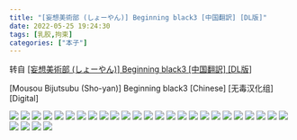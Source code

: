 ```yaml
---
title: "[妄想美術部 (しょーやん)] Beginning black3 [中国翻訳] [DL版]"
date: 2022-05-25 19:24:30
tags: [乳胶,拘束]
categories: ["本子"]
---
```


转自 [[妄想美術部 (しょーやん)] Beginning black3 [中国翻訳] [DL版]](https://nhentai.com/en/comic/mousou-bijutsubu-sho-yan-beginning-black3-chinese-digital/)

\[Mousou Bijutsubu (Sho-yan)\] Beginning black3 \[Chinese\] \[无毒汉化组\] \[Digital\]

![](1.jpg)
![](2.jpg)
![](3.jpg)
![](4.jpg)
![](5.jpg)
![](6.jpg)
![](7.jpg)
![](8.jpg)
![](9.jpg)
![](10.jpg)
![](11.jpg)
![](12.jpg)
![](13.jpg)
![](14.jpg)
![](15.jpg)
![](16.jpg)
![](17.jpg)
![](18.jpg)
![](19.jpg)
![](20.jpg)
![](21.jpg)
![](22.jpg)
![](23.jpg)
![](24.jpg)
![](25.jpg)
![](26.jpg)
![](27.jpg)
![](28.jpg)
![](29.jpg)